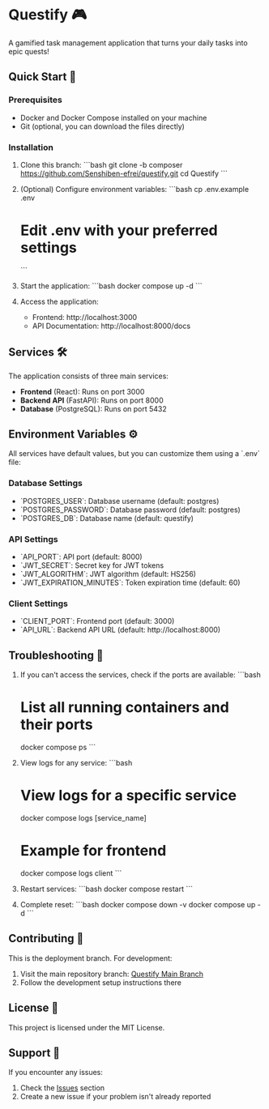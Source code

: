 # Questify 🎮

A gamified task management application that turns your daily tasks into epic quests!

## Quick Start 🚀

### Prerequisites

- Docker and Docker Compose installed on your machine
- Git (optional, you can download the files directly)

### Installation

1. Clone this branch:
   \`\`\`bash
   git clone -b composer https://github.com/Senshiben-efrei/questify.git
   cd Questify
   \`\`\`

2. (Optional) Configure environment variables:
   \`\`\`bash
   cp .env.example .env
   # Edit .env with your preferred settings
   \`\`\`

3. Start the application:
   \`\`\`bash
   docker compose up -d
   \`\`\`

4. Access the application:
   - Frontend: http://localhost:3000
   - API Documentation: http://localhost:8000/docs

## Services 🛠️

The application consists of three main services:

- **Frontend** (React): Runs on port 3000
- **Backend API** (FastAPI): Runs on port 8000
- **Database** (PostgreSQL): Runs on port 5432

## Environment Variables ⚙️

All services have default values, but you can customize them using a \`.env\` file:

### Database Settings
- \`POSTGRES_USER\`: Database username (default: postgres)
- \`POSTGRES_PASSWORD\`: Database password (default: postgres)
- \`POSTGRES_DB\`: Database name (default: questify)

### API Settings
- \`API_PORT\`: API port (default: 8000)
- \`JWT_SECRET\`: Secret key for JWT tokens
- \`JWT_ALGORITHM\`: JWT algorithm (default: HS256)
- \`JWT_EXPIRATION_MINUTES\`: Token expiration time (default: 60)

### Client Settings
- \`CLIENT_PORT\`: Frontend port (default: 3000)
- \`API_URL\`: Backend API URL (default: http://localhost:8000)

## Troubleshooting 🔧

1. If you can't access the services, check if the ports are available:
   \`\`\`bash
   # List all running containers and their ports
   docker compose ps
   \`\`\`

2. View logs for any service:
   \`\`\`bash
   # View logs for a specific service
   docker compose logs [service_name]
   
   # Example for frontend
   docker compose logs client
   \`\`\`

3. Restart services:
   \`\`\`bash
   docker compose restart
   \`\`\`

4. Complete reset:
   \`\`\`bash
   docker compose down -v
   docker compose up -d
   \`\`\`

## Contributing 🤝

This is the deployment branch. For development:

1. Visit the main repository branch: [Questify Main Branch](https://github.com/Senshiben-efrei/questify)
2. Follow the development setup instructions there

## License 📄

This project is licensed under the MIT License.

## Support 💬

If you encounter any issues:
1. Check the [Issues](https://github.com/Senshiben-efrei/questify/issues) section
2. Create a new issue if your problem isn't already reported
